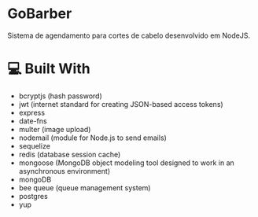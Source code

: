 # GoBarber

Sistema de agendamento para cortes de cabelo desenvolvido em NodeJS.

# :computer: Built With

* bcryptjs (hash password)
* jwt (internet standard for creating JSON-based access tokens)
* express
* date-fns
* multer (image upload)
* nodemail (module for Node.js to send emails)
* sequelize
* redis (database session cache)
* mongoose (MongoDB object modeling tool designed to work in an asynchronous environment)
* mongoDB
* bee queue (queue management system)
* postgres
* yup
